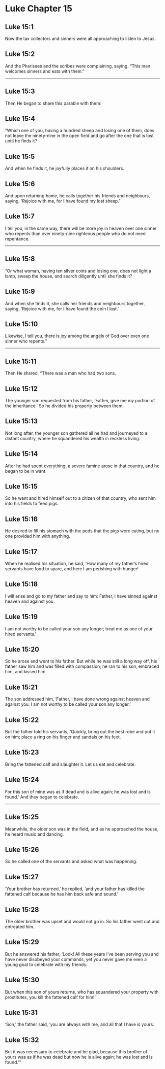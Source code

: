 # Luke Chapter 15

## Luke 15:1

Now the tax collectors and sinners were all approaching to listen to Jesus.

## Luke 15:2

And the Pharisees and the scribes were complaining, saying, “This man welcomes sinners and eats with them.”

---

## Luke 15:3

Then He began to share this parable with them:

## Luke 15:4

“Which one of you, having a hundred sheep and losing one of them, does not leave the ninety-nine in the open field and go after the one that is lost until he finds it?

## Luke 15:5

And when he finds it, he joyfully places it on his shoulders.

## Luke 15:6

And upon returning home, he calls together his friends and neighbours, saying, ‘Rejoice with me, for I have found my lost sheep.’

## Luke 15:7

I tell you, in the same way, there will be more joy in heaven over one sinner who repents than over ninety-nine righteous people who do not need repentance.

---

## Luke 15:8

“Or what woman, having ten silver coins and losing one, does not light a lamp, sweep the house, and search diligently until she finds it?

## Luke 15:9

And when she finds it, she calls her friends and neighbours together, saying, ‘Rejoice with me, for I have found the coin I lost.’

## Luke 15:10

Likewise, I tell you, there is joy among the angels of God over even one sinner who repents.”

---

## Luke 15:11

Then He shared, “There was a man who had two sons.

## Luke 15:12

The younger son requested from his father, ‘Father, give me my portion of the inheritance.’ So he divided his property between them.

## Luke 15:13

Not long after, the younger son gathered all he had and journeyed to a distant country, where he squandered his wealth in reckless living.

## Luke 15:14

After he had spent everything, a severe famine arose in that country, and he began to be in want.

## Luke 15:15

So he went and hired himself out to a citizen of that country, who sent him into his fields to feed pigs.

## Luke 15:16

He desired to fill his stomach with the pods that the pigs were eating, but no one provided him with anything.

## Luke 15:17

When he realised his situation, he said, ‘How many of my father’s hired servants have food to spare, and here I am perishing with hunger!

## Luke 15:18

I will arise and go to my father and say to him: Father, I have sinned against heaven and against you.

## Luke 15:19

I am not worthy to be called your son any longer; treat me as one of your hired servants.’

## Luke 15:20

So he arose and went to his father. But while he was still a long way off, his father saw him and was filled with compassion; he ran to his son, embraced him, and kissed him.

## Luke 15:21

The son addressed him, ‘Father, I have done wrong against heaven and against you. I am not worthy to be called your son any longer.’

## Luke 15:22

But the father told his servants, ‘Quickly, bring out the best robe and put it on him; place a ring on his finger and sandals on his feet.

## Luke 15:23

Bring the fattened calf and slaughter it. Let us eat and celebrate.

## Luke 15:24

For this son of mine was as if dead and is alive again; he was lost and is found.’ And they began to celebrate.

---

## Luke 15:25

Meanwhile, the older son was in the field, and as he approached the house, he heard music and dancing.

## Luke 15:26

So he called one of the servants and asked what was happening.

## Luke 15:27

‘Your brother has returned,’ he replied, ‘and your father has killed the fattened calf because he has him back safe and sound.’

## Luke 15:28

The older brother was upset and would not go in. So his father went out and entreated him.

## Luke 15:29

But he answered his father, ‘Look! All these years I’ve been serving you and have never disobeyed your commands, yet you never gave me even a young goat to celebrate with my friends.

## Luke 15:30

But when this son of yours returns, who has squandered your property with prostitutes, you kill the fattened calf for him!’

## Luke 15:31

‘Son,’ the father said, ‘you are always with me, and all that I have is yours.

## Luke 15:32

But it was necessary to celebrate and be glad, because this brother of yours was as if he was dead but now he is alive again; he was lost and is found.’”
